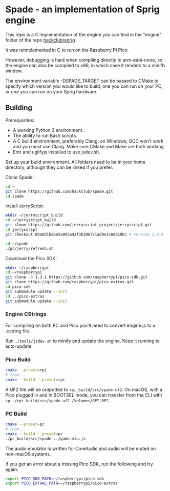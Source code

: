 # Spade - an implementation of Sprig engine

This repo is a C implementation of the engine you can find in the "engine" folder of the repo [hackclub/sprig](https://github.com/hackclub/sprig)

It was reimplemented in C to run on the Raspberry Pi Pico.

However, debugging is hard when compiling directly to arm-eabi-none, so the engine can also be compiled to x86, in which case it renders to a minifb window.

The environment variable -DSPADE_TARGET can be passed to CMake to specify which version you would like to build, one you can run on your PC, or one you can run on your Sprig hardware.

## Building

Prerequisites:

- A working Python 3 environment.
- The ability to run Bash scripts.
- A C build environment, preferably Clang. on Windows, GCC won't work and you must use Clang. Make sure CMake and Make are both working.
- Entr and uglifyjs installed to use jsdev.sh.

Set up your build environment. All folders need to be in your home directory, although they can be linked if you prefer.

Clone Spade:

```sh
cd ~
git clone https://github.com/hackclub/spade.git
cd spade
```

Install JerryScript:

```sh
mkdir ~/jerryscript_build
cd ~/jerryscript_build
git clone https://github.com/jerryscript-project/jerryscript.git
cd jerryscript
git checkout 8ba0d1b6ee5a065a42f3b306771ad8e3c0d819bc # version 2.4.0

cd ~/spade
./pc/jerry/refresh.sh
```

Download the Pico SDK:

```sh
mkdir ~/raspberrypi
cd ~/raspberrypi
git clone -b 1.3.1 https://github.com/raspberrypi/pico-sdk.git
git clone https://github.com/raspberrypi/pico-extras.git
cd pico-sdk
git submodule update --init
cd ../pico-extras
git submodule update --init
```

### Engine CStrings

For compiling on both PC and Pico you'll need to convert engine.js to a .cstring file.

Run `./tools/jsdev.sh` to minify and update the engine. Keep it running to auto-update.

### Pico Build

```sh
cmake --preset=rpi
# then...
cmake --build --preset=rpi
```

A UF2 file will be outputted to `rpi_build/src/spade.uf2`. On macOS, with a Pico plugged in and in BOOTSEL mode, you can transfer from the CLI with `cp ./rpi_build/src/spade.uf2 /Volumes/RPI-RP2`.

### PC Build

```sh
cmake --preset=pc
# then...
cmake --build --preset=pc
./pc_build/src/spade ../game.min.js
```

The audio emulator is written for CoreAudio and audio will be muted on non-macOS systems.

If you get an error about a missing Pico SDK, run the following and try again:

```sh
export PICO_SDK_PATH=~/raspberrypi/pico-sdk
export PICO_EXTRAS_PATH=~/raspberrypi/pico-extras
```
